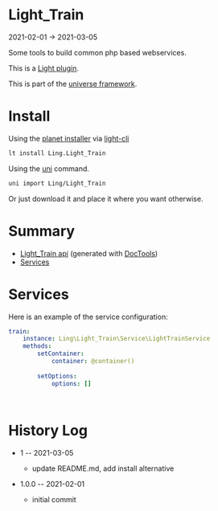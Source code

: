 Light_Train
===========
2021-02-01 -> 2021-03-05



Some tools to build common php based webservices.


This is a [Light plugin](https://github.com/lingtalfi/Light/blob/master/doc/pages/plugin.md).

This is part of the [universe framework](https://github.com/karayabin/universe-snapshot).


Install
==========
Using the [planet installer](https://github.com/lingtalfi/Light_PlanetInstaller) via [light-cli](https://github.com/lingtalfi/Light_Cli)
```bash
lt install Ling.Light_Train
```

Using the [uni](https://github.com/lingtalfi/universe-naive-importer) command.
```bash
uni import Ling/Light_Train
```

Or just download it and place it where you want otherwise.






Summary
===========
- [Light_Train api](https://github.com/lingtalfi/Light_Train/blob/master/doc/api/Ling/Light_Train.md) (generated with [DocTools](https://github.com/lingtalfi/DocTools))
- [Services](#services)






Services
=========


Here is an example of the service configuration:

```yaml
train: 
    instance: Ling\Light_Train\Service\LightTrainService
    methods: 
        setContainer: 
            container: @container()
        
        setOptions: 
            options: []
        
    


```



History Log
=============

- 1 -- 2021-03-05

    - update README.md, add install alternative

- 1.0.0 -- 2021-02-01

    - initial commit